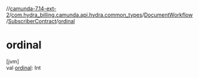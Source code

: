 //[camunda-7.14-ext-2](../../../../index.md)/[com.hydra_billing.camunda.api.hydra.common_types](../../index.md)/[DocumentWorkflow](../index.md)/[SubscriberContract](index.md)/[ordinal](ordinal.md)

# ordinal

[jvm]\
val [ordinal](ordinal.md): Int

